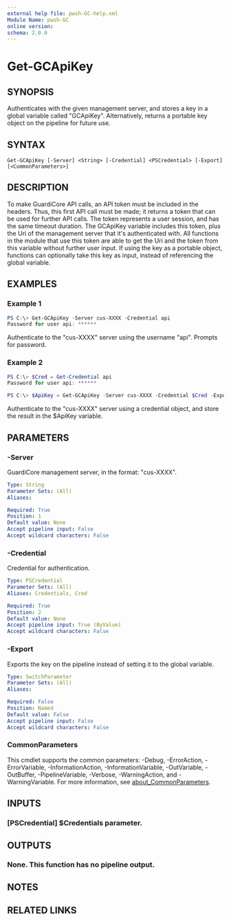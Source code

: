 ```yaml
---
external help file: pwsh-GC-help.xml
Module Name: pwsh-GC
online version:
schema: 2.0.0
---
```


# Get-GCApiKey

## SYNOPSIS
Authenticates with the given management server, and stores a key in a global variable called "GCApiKey".
Alternatively, returns a portable key object on the pipeline for future use.

## SYNTAX

```
Get-GCApiKey [-Server] <String> [-Credential] <PSCredential> [-Export] [<CommonParameters>]
```

## DESCRIPTION
To make GuardiCore API calls, an API token must be included in the headers.
Thus, this first API call must be made; it returns a token that can be used for further API calls.
The token represents a user session, and has the same timeout duration.
The GCApiKey variable includes this token, plus the Uri of the management server that it's authenticated with.
All functions in the module that use this token are able to get the Uri and the token from this variable without further user input.
If using the key as a portable object, functions can optionally take this key as input, instead of referencing the global variable.

## EXAMPLES

### Example 1
```powershell
PS C:\> Get-GCApiKey -Server cus-XXXX -Credential api
Password for user api: ******

```

Authenticate to the "cus-XXXX" server using the username "api". Prompts for password.

### Example 2
```powershell
PS C:\> $Cred = Get-Credential api
Password for user api: ******

PS C:\> $ApiKey = Get-GCApiKey -Server cus-XXXX -Credential $Cred -Export
```

Authenticate to the "cus-XXXX" server using a credential object, and store the result in the $ApiKey variable.

## PARAMETERS

### -Server
GuardiCore management server, in the format: "cus-XXXX".

```yaml
Type: String
Parameter Sets: (All)
Aliases:

Required: True
Position: 1
Default value: None
Accept pipeline input: False
Accept wildcard characters: False
```

### -Credential
Credential for authentication.

```yaml
Type: PSCredential
Parameter Sets: (All)
Aliases: Credentials, Cred

Required: True
Position: 2
Default value: None
Accept pipeline input: True (ByValue)
Accept wildcard characters: False
```

### -Export
Exports the key on the pipeline instead of setting it to the global variable.

```yaml
Type: SwitchParameter
Parameter Sets: (All)
Aliases:

Required: False
Position: Named
Default value: False
Accept pipeline input: False
Accept wildcard characters: False
```

### CommonParameters
This cmdlet supports the common parameters: -Debug, -ErrorAction, -ErrorVariable, -InformationAction, -InformationVariable, -OutVariable, -OutBuffer, -PipelineVariable, -Verbose, -WarningAction, and -WarningVariable. For more information, see [about_CommonParameters](http://go.microsoft.com/fwlink/?LinkID=113216).

## INPUTS

### [PSCredential] $Credentials parameter.
## OUTPUTS

### None. This function has no pipeline output.
## NOTES

## RELATED LINKS
